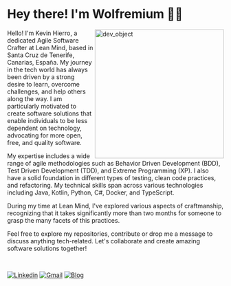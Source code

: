 <!-- Greeting -->
# Hey there! I'm Wolfremium :wave::smiley:

<img src="https://user-images.githubusercontent.com/64548160/162638888-87e22cae-3ace-401c-92ab-6cf0087c0cde.jpg" alt="dev_object" align="right" height="300">

<!--Introduction -->
Hello! I'm Kevin Hierro, a dedicated Agile Software Crafter at Lean Mind, based in Santa Cruz de Tenerife, Canarias, España. My journey in the tech world has always been driven by a strong desire to learn, overcome challenges, and help others along the way. I am particularly motivated to create software solutions that enable individuals to be less dependent on technology, advocating for more open, free, and quality software​​.

My expertise includes a wide range of agile methodologies such as Behavior Driven Development (BDD), Test Driven Development (TDD), and Extreme Programming (XP). I also have a solid foundation in different types of testing, clean code practices, and refactoring. My technical skills span across various technologies including Java, Kotlin, Python, C#, Docker, and TypeScript.

During my time at Lean Mind, I've explored various aspects of craftmanship, recognizing that it takes significantly more than two months for someone to grasp the many facets of this practices.

Feel free to explore my repositories, contribute or drop me a message to discuss anything tech-related. Let's collaborate and create amazing software solutions together!

<br>

<!-- Your badges -->
[![Linkedin](https://img.shields.io/badge/-KevinHierro-blue?style=flat&logo=Linkedin&logoColor=white)](https://www.linkedin.com/in/kevin-h-3950071bb/)
[![Gmail](https://img.shields.io/badge/-Wolfremium-c14438?style=flat&logo=Gmail&logoColor=white)](mailto:wolfremiuminformatica@gmail.com)
[![Blog](https://img.shields.io/static/v1?label=%F0%9F%8C%9F&message=Blog&style=style=flat&color=BC4E99)](https://www.wolfremium.dev/)

